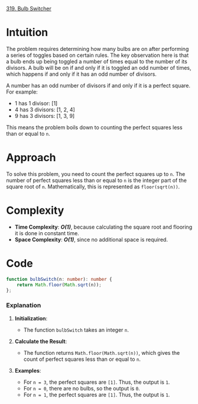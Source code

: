 [319. Bulb Switcher](https://leetcode.com/problems/bulb-switcher/)

# Intuition

The problem requires determining how many bulbs are on after performing a series of toggles based on certain rules. The key observation here is that a bulb ends up being toggled a number of times equal to the number of its divisors. A bulb will be on if and only if it is toggled an odd number of times, which happens if and only if it has an odd number of divisors.

A number has an odd number of divisors if and only if it is a perfect square. For example:
- 1 has 1 divisor: [1]
- 4 has 3 divisors: [1, 2, 4]
- 9 has 3 divisors: [1, 3, 9]

This means the problem boils down to counting the perfect squares less than or equal to `n`.

# Approach

To solve this problem, you need to count the perfect squares up to `n`. The number of perfect squares less than or equal to `n` is the integer part of the square root of `n`. Mathematically, this is represented as `floor(sqrt(n))`.

# Complexity

- **Time Complexity**: ***O(1)***, because calculating the square root and flooring it is done in constant time.
- **Space Complexity**: ***O(1)***, since no additional space is required.

# Code
```typescript
function bulbSwitch(n: number): number {
    return Math.floor(Math.sqrt(n));
};

```

### Explanation

1. **Initialization**:
   - The function `bulbSwitch` takes an integer `n`.

2. **Calculate the Result**:
   - The function returns `Math.floor(Math.sqrt(n))`, which gives the count of perfect squares less than or equal to `n`.

3. **Examples**:
   - For `n = 3`, the perfect squares are `[1]`. Thus, the output is `1`.
   - For `n = 0`, there are no bulbs, so the output is `0`.
   - For `n = 1`, the perfect squares are `[1]`. Thus, the output is `1`.